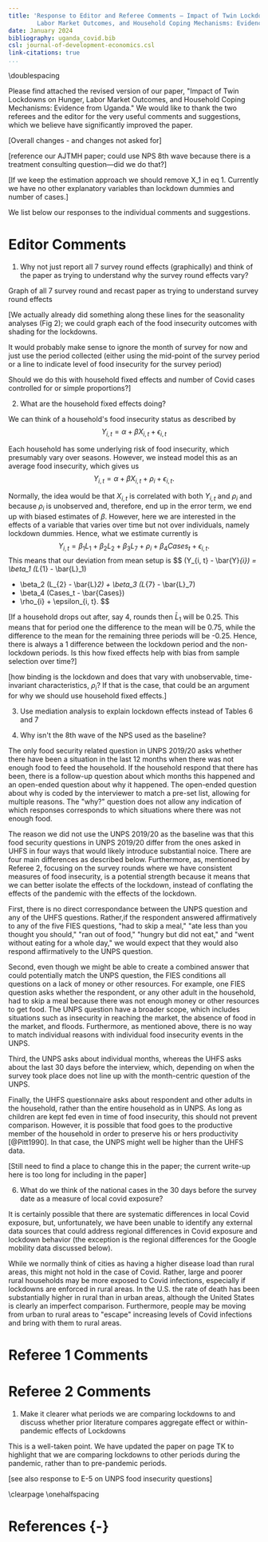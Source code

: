 ```yaml
---  
title: 'Response to Editor and Referee Comments — Impact of Twin Lockdowns on Hunger, 
        Labor Market Outcomes, and Household Coping Mechanisms: Evidence from Uganda'
date: January 2024
bibliography: uganda_covid.bib
csl: journal-of-development-economics.csl
link-citations: true
...
```


\doublespacing

Please find attached the revised version of our paper,
"Impact of Twin Lockdowns on Hunger, Labor Market Outcomes, and Household Coping 
Mechanisms: Evidence from Uganda."
We would like to thank the two referees and the editor for the very useful comments and
suggestions, which we believe have significantly improved the paper.

[Overall changes - and changes not asked for]

[reference our AJTMH paper; could use NPS 8th wave because there is a treatment consulting 
question—did we do that?]

[If we keep the estimation approach we should remove X_1 in eq 1. Currently we have no
other explanatory variables than lockdown dummies and number of cases.]



We list below our responses to the individual comments and suggestions.

# Editor Comments


1. Why not just report all 7 survey round effects (graphically) and think of the paper 
as trying to understand why the survey round effects vary?


Graph of all 7 survey round and recast paper as trying to understand survey round effects

[We actually already did something along these lines for the seasonality analyses (Fig 2);
we could graph each of the food insecurity outcomes with shading for the lockdowns.

It would probably make sense to ignore the month of survey for now and just use the
period collected (either using the mid-point of the survey period or a line to indicate
level of food insecurity for the survey period)

Should we do this with household fixed effects and number of Covid cases controlled for
or simple proportions?]

2. What are the household fixed effects doing?


We can think of a household's food insecurity status as described by
$$
Y_{i, t}  = \alpha + \beta X_{i, t} + \epsilon_{i, t}
$$

Each household has some underlying risk of food insecurity, which presumably vary over
seasons. 
However, we instead model this as an average food insecurity, which gives us
$$
Y_{i, t}  = \alpha + \beta X_{i, t} + \rho_{i} + \epsilon_{i, t}.
$$

Normally, the idea would be that $X_{i, t}$ is correlated with both $Y_{i, t}$ and 
$\rho_{i}$ and because $\rho_{i}$ is unobserved and, therefore, end up in the error
term, we end up with biased estimates of $\beta$. 
However, here we are interested in the effects of a variable that varies over time but
not over individuals, namely lockdown dummies.
Hence, what we estimate currently is
$$
Y_{i, t}  = \beta_1 L_{1} + \beta_2 L_{2} + \beta_3 L_{7}+ \rho_{i} + \beta_4 Cases_t + \epsilon_{i, t}.
$$
This means that our deviation from mean setup is
$$
(Y_{i, t} - \bar{Y}_{i})  = \beta_1 (L_{1} - \bar{L}_1) 
+ \beta_2 (L_{2} - \bar{L}_2) + \beta_3 (L_{7} - \bar{L}_7) 
+ \beta_4 (Cases_t - \bar{Cases})
+ \rho_{i} + \epsilon_{i, t}.
$$

[If a household drops out after, say 4, rounds then $\bar{L}_1$ will be 0.25. 
This means that for period one the difference to the mean will be 0.75, while the
difference to the mean for the remaining three periods will be -0.25.
Hence, there is always a 1 difference between the lockdown period and the non-lockdown
periods.
Is this how fixed effects help with bias from sample selection over time?]


[how binding is the lockdown and does that vary with unobservable, time-invariant 
characteristics, $\rho_{i}$?
If that is the case, that could be an argument for why we should use household fixed 
effects.]

3. Use mediation analysis to explain lockdown effects instead of Tables 6 and 7




5. Why isn't the 8th wave of the NPS used as the baseline?

The only food security related question in UNPS 2019/20 asks whether there have been a 
situation in the last 12 months when there was not enough food to feed the household.
If the household respond that there has been, there is a follow-up question about which 
months this happened and an open-ended question about why it happened.
The open-ended question about why is coded by the interviewer to match a pre-set list, 
allowing for multiple reasons. 
The "why?" question does not allow any indication of which responses corresponds to which
situations where there was not enough food. 

The reason we did not use the UNPS 2019/20 as the baseline was that this food security 
questions in UNPS 2019/20 differ from the ones asked in UHFS in four ways that would 
likely introduce substantial noice.
There are four main differences as described below.
Furthermore, as, mentioned by Referee 2, focusing on the survey rounds where we have
consistent measures of food insecurity, is a potential strength because it means that we 
can better isolate the effects of the lockdown, instead of conflating the effects of the 
pandemic with the effects of the lockdown.

First, there is no direct correspondance between the UNPS question and any of the UHFS 
questions.
Rather,if the respondent answered affirmatively to any of the five FIES questions, 
"had to skip a meal," "ate less than you thought you
should," "ran out of food," "hungry but did not eat," and "went without eating for 
a whole day,"
we would expect that they would also respond affirmatively to the UNPS question. 

Second, even though we might be able to create a combined answer that could potentially
match the UNPS question, the FIES conditions all questions on a lack of money or other 
resources.
For example, one FIES question asks whether the respondent, or any other adult in the 
household, had to skip a meal because there was not enough money or other resources to get 
food.
The UNPS question have a broader scope, which includes situations such as insecurity in 
reaching the market, the absence of food in the market, and floods.
Furthermore, as mentioned above, there is no way to match individual reasons with 
individual food insecurity events in the UNPS. 

Third, the UNPS asks about individual months, whereas the UHFS asks about the last 30 days 
before the interview, which, depending on when the survey took place does not line up 
with the month-centric question of the UNPS.

Finally, the UHFS questionnaire asks about respondent and other adults in the household,
rather than the entire household as in UNPS. 
As long as children are kept fed even in time of food insecurity, this should not
prevent comparison.
However, it is possible that food goes to the productive member of the household in 
order to preserve his or hers productivity [@Pitt1990].
In that case, the UNPS might well be higher than the UHFS data.

[Still need to find a place to change this in the paper; the current write-up here is too
long for including in the paper]

6. What do we think of the national cases in the 30 days before the survey date as a 
measure of local covid exposure?

It is certainly possible that there are systematic differences in local Covid exposure,
but, unfortunately, we have been unable to identify any external data sources that could 
address regional differences in Covid exposure and lockdown behavior (the exception is the 
regional differences for the Google mobility data discussed below).

While we normally think of cities as having a higher disease load than rural areas,
this might not hold in the case of Covid. 
Rather, large and poorer rural households may be more exposed to Covid infections,
especially if lockdowns are enforced in rural areas.
In the U.S. the rate of death has been substantially higher in rural than in urban areas,
although the United States is clearly an imperfect comparison.
Furthermore, people may be moving from urban to rural areas to "escape" increasing levels 
of Covid infections and bring with them to rural areas.



# Referee 1 Comments


# Referee 2 Comments

1. Make it clearer what periods we are comparing lockdowns to and discuss whether prior
 literature compares aggregate effect or within-pandemic effects of Lockdowns

This is a well-taken point. 
We have updated the paper on page TK to highlight that we are comparing lockdowns to
other periods during the pandemic, rather than to pre-pandemic periods.

[see also response to E-5 on UNPS food insecurity questions]




\clearpage
\onehalfspacing
# References {-}

